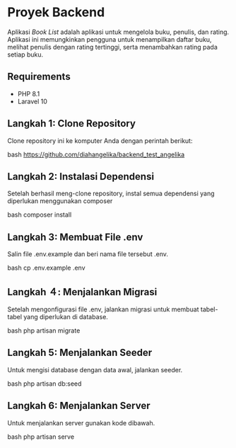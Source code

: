 # Proyek Backend

Aplikasi *Book List* adalah aplikasi untuk mengelola buku, penulis, dan rating. Aplikasi ini memungkinkan pengguna untuk menampilkan daftar buku, melihat penulis dengan rating tertinggi, serta menambahkan rating pada setiap buku.

## Requirements
- PHP 8.1
- Laravel 10

## Langkah 1: Clone Repository

Clone repository ini ke komputer Anda dengan perintah berikut:

bash
https://github.com/diahangelika/backend_test_angelika


## Langkah 2: Instalasi Dependensi

Setelah berhasil meng-clone repository, instal semua dependensi yang diperlukan menggunakan composer

bash
composer install


## Langkah 3: Membuat File .env

Salin file .env.example dan beri nama file tersebut .env. 

bash
cp .env.example .env


## Langkah ４: Menjalankan Migrasi

Setelah mengonfigurasi file .env, jalankan migrasi untuk membuat tabel-tabel yang diperlukan di database.

bash
php artisan migrate


## Langkah 5: Menjalankan Seeder

Untuk mengisi database dengan data awal, jalankan seeder.

bash
php artisan db:seed


## Langkah 6: Menjalankan Server

Untuk menjalankan server gunakan kode dibawah.

bash
php artisan serve
